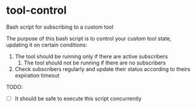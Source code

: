 # tool-control
Bash script for subscribing to a custom tool

The purpose of this bash script is to control your custom tool state, updating it on certain conditions:
1. The tool should be running only if there are active subscribers
   1. The tool should not be running if there are no subscribers
1. Check subscribers regularly and update their status according to theirs expiration timeout

TODO:
 - [ ] It should be safe to execute this script concurrently
